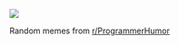 ![](https://preview.redd.it/88scm8k5zjof1.png?width=640&crop=smart&auto=webp&s=0bb235603b658f9a8f5856d0ea140ecb1d84ef04)

 Random memes from [r/ProgrammerHumor](https://www.reddit.com/r/ProgrammerHumor/)

